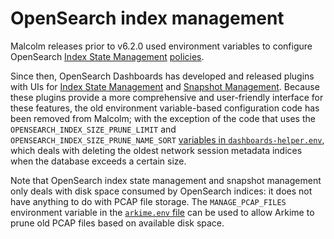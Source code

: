 # <a name="IndexManagement"></a>OpenSearch index management

Malcolm releases prior to v6.2.0 used environment variables to configure OpenSearch [Index State Management](https://opensearch.org/docs/latest/im-plugin/ism/index/) [policies](https://opensearch.org/docs/latest/im-plugin/ism/policies/).

Since then, OpenSearch Dashboards has developed and released plugins with UIs for [Index State Management](https://opensearch.org/docs/latest/im-plugin/ism/index/) and [Snapshot Management](https://opensearch.org/docs/latest/opensearch/snapshots/sm-dashboards/). Because these plugins provide a more comprehensive and user-friendly interface for these features, the old environment variable-based configuration code has been removed from Malcolm; with the exception of the code that uses the `OPENSEARCH_INDEX_SIZE_PRUNE_LIMIT` and `OPENSEARCH_INDEX_SIZE_PRUNE_NAME_SORT` [variables in `dashboards-helper.env`](malcolm-config.md#MalcolmConfigEnvVars), which deals with deleting the oldest network session metadata indices when the database exceeds a certain size.

Note that OpenSearch index state management and snapshot management only deals with disk space consumed by OpenSearch indices: it does not have anything to do with PCAP file storage. The `MANAGE_PCAP_FILES` environment variable in the [`arkime.env` file](malcolm-config.md#MalcolmConfigEnvVars) can be used to allow Arkime to prune old PCAP files based on available disk space.